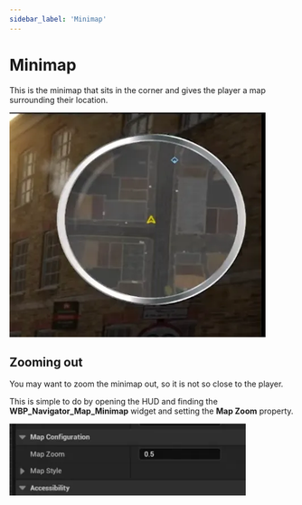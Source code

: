 ```yaml
---
sidebar_label: 'Minimap'
---
```


# Minimap

This is the minimap that sits in the corner and gives the player a map surrounding their location.

![minimap.webp](/img/pro/navigator/minimap.webp)

## Zooming out

You may want to zoom the minimap out, so it is not so close to the player.

This is simple to do by opening the HUD and finding  the **WBP_Navigator_Map_Minimap** widget and setting the **Map Zoom** property.

![map-zoom-property.webp](/img/pro/navigator/map-zoom-property.webp)